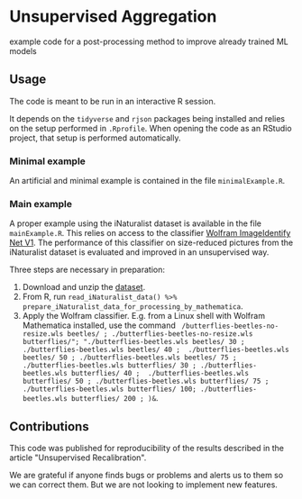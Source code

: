 # Unsupervised Aggregation

example code for a post-processing method to improve already trained ML models

## Usage

The code is meant to be run in an interactive R session.

It depends on the `tidyverse` and `rjson` packages being installed and relies on the setup performed in `.Rprofile`. When opening the code as an RStudio project, that setup is performed automatically.

### Minimal example

An artificial and minimal example is contained in the file `minimalExample.R`.

### Main example

A proper example using the iNaturalist dataset is available in the file `mainExample.R`. 
This relies on access to the classifier 
[Wolfram ImageIdentify Net V1](https://resources.wolframcloud.com/NeuralNetRepository/resources/Wolfram-ImageIdentify-Net-V1). 
The performance of this classifier on size-reduced pictures from the iNaturalist dataset is evaluated and improved in an unsupervised way.

Three steps are necessary in preparation:

1. Download and unzip the [dataset](https://github.com/visipedia/inat_comp).
2. From R, run ```read_iNaturalist_data() %>% prepare_iNaturalist_data_for_processing_by_mathematica```.
3. Apply the Wolfram classifier. E.g. from a Linux shell with Wolfram Mathematica installed, use the command ``` /butterflies-beetles-no-resize.wls beetles/ ; ./butterflies-beetles-no-resize.wls butterflies/"; "./butterflies-beetles.wls beetles/ 30 ; ./butterflies-beetles.wls beetles/ 40 ;  ./butterflies-beetles.wls beetles/ 50 ; ./butterflies-beetles.wls beetles/ 75 ; ./butterflies-beetles.wls butterflies/ 30 ; ./butterflies-beetles.wls butterflies/ 40 ;  ./butterflies-beetles.wls butterflies/ 50 ; ./butterflies-beetles.wls butterflies/ 75 ;  ./butterflies-beetles.wls butterflies/ 100; ./butterflies-beetles.wls butterflies/ 200 ; )&```.

## Contributions

This code was published for reproducibility of the results described in the article "Unsupervised Recalibration".

We are grateful if anyone finds bugs or problems and alerts us to them so we can correct them. But we are not looking to implement new features.

